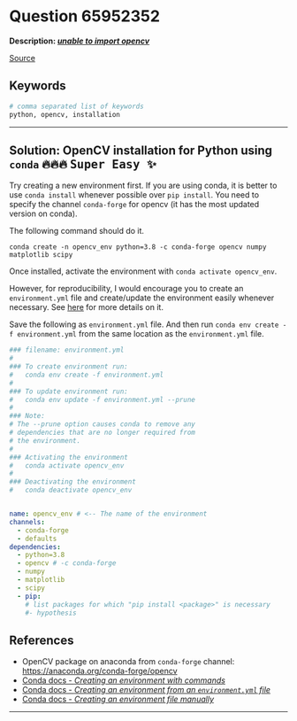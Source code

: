 # Question 65952352

**Description: [_unable to import opencv_][#Q]**

[Source][#Q]

[#Q]: https://stackoverflow.com/questions/65952352/unable-to-import-opencv/65952494#65952494

## Keywords

```bash
# comma separated list of keywords
python, opencv, installation
```

---

## Solution: OpenCV installation for Python using `conda` 🔥🔥🔥 <kbd>Super Easy ✨</kbd>

Try creating a new environment first. If you are using conda, it is better to use `conda install` whenever possible over `pip install`. You need to specify the channel `conda-forge` for opencv (it has the most updated version on conda). 

The following command should do it.
```
conda create -n opencv_env python=3.8 -c conda-forge opencv numpy matplotlib scipy
```

Once installed, activate the environment with `conda activate opencv_env`.

However, for reproducibility, I would encourage you to create an `environment.yml` file and create/update the environment easily whenever necessary. See [here][#conda-env-with-yml-file] for more details on it.

[#conda-env-with-yml-file]: https://docs.conda.io/projects/conda/en/latest/user-guide/tasks/manage-environments.html#creating-an-environment-from-an-environment-yml-file

Save the following as `environment.yml` file. And then run `conda env create -f environment.yml` from the same location as the `environment.yml` file.


```yaml
### filename: environment.yml
#
### To create environment run:
#   conda env create -f environment.yml
#
### To update environment run:
#   conda env update -f environment.yml --prune
#
### Note: 
# The --prune option causes conda to remove any 
# dependencies that are no longer required from 
# the environment.
#
### Activating the environment
#   conda activate opencv_env
#
### Deactivating the environment
#   conda deactivate opencv_env


name: opencv_env # <-- The name of the environment
channels:
  - conda-forge
  - defaults
dependencies:
  - python=3.8
  - opencv # -c conda-forge
  - numpy
  - matplotlib
  - scipy
  - pip:
    # list packages for which "pip install <package>" is necessary
    #- hypothesis
```

## References

- OpenCV package on anaconda from `conda-forge` channel: https://anaconda.org/conda-forge/opencv
- [Conda docs - _Creating an environment with commands_](https://docs.conda.io/projects/conda/en/latest/user-guide/tasks/manage-environments.html#creating-an-environment-with-commands)
- [Conda docs - _Creating an environment from an `environment.yml` file_](https://docs.conda.io/projects/conda/en/latest/user-guide/tasks/manage-environments.html#creating-an-environment-from-an-environment-yml-file)
- [Conda docs - _Creating an environment file manually_](https://docs.conda.io/projects/conda/en/latest/user-guide/tasks/manage-environments.html#creating-an-environment-file-manually)

---
